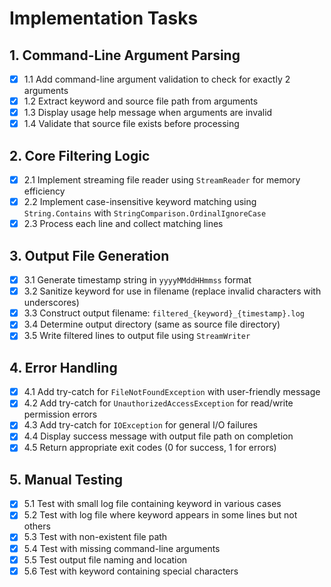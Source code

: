 # Implementation Tasks

## 1. Command-Line Argument Parsing
- [x] 1.1 Add command-line argument validation to check for exactly 2 arguments
- [x] 1.2 Extract keyword and source file path from arguments
- [x] 1.3 Display usage help message when arguments are invalid
- [x] 1.4 Validate that source file exists before processing

## 2. Core Filtering Logic
- [x] 2.1 Implement streaming file reader using `StreamReader` for memory efficiency
- [x] 2.2 Implement case-insensitive keyword matching using `String.Contains` with `StringComparison.OrdinalIgnoreCase`
- [x] 2.3 Process each line and collect matching lines

## 3. Output File Generation
- [x] 3.1 Generate timestamp string in `yyyyMMddHHmmss` format
- [x] 3.2 Sanitize keyword for use in filename (replace invalid characters with underscores)
- [x] 3.3 Construct output filename: `filtered_{keyword}_{timestamp}.log`
- [x] 3.4 Determine output directory (same as source file directory)
- [x] 3.5 Write filtered lines to output file using `StreamWriter`

## 4. Error Handling
- [x] 4.1 Add try-catch for `FileNotFoundException` with user-friendly message
- [x] 4.2 Add try-catch for `UnauthorizedAccessException` for read/write permission errors
- [x] 4.3 Add try-catch for `IOException` for general I/O failures
- [x] 4.4 Display success message with output file path on completion
- [x] 4.5 Return appropriate exit codes (0 for success, 1 for errors)

## 5. Manual Testing
- [x] 5.1 Test with small log file containing keyword in various cases
- [x] 5.2 Test with log file where keyword appears in some lines but not others
- [x] 5.3 Test with non-existent file path
- [x] 5.4 Test with missing command-line arguments
- [x] 5.5 Test output file naming and location
- [x] 5.6 Test with keyword containing special characters